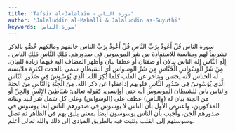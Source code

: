 ```yaml
---
title: 'Tafsir al-Jalalain - سورة الناس'
author: 'Jalaluddin al-Mahalli & Jalaluddin as-Suyuthi'
keywords: 'سورة الناس'
---
```


سورة الناس
قُلْ أَعُوذُ بِرَبِّ النَّاسِ
قُلْ أَعُوذُ بِرَبِّ الناس
خالقهم ومالكهم خُصُّو بالذكر تشريفاً لهم ومناسبة للاستفادة من شر الموسوس في صدورهم.
مَلِكِ النَّاسِ
مَلِكِ الناس
.
إِلَهِ النَّاسِ
إله الناس
بدلان أو صفتان أو عطفا بيان وأظهر المضاف اليه فيهما زيادة للبيان.
مِنْ شَرِّ الْوَسْوَاسِ الْخَنَّاسِ
مِن شَرِّ الوسواس
أي الشيطان سمي بالحدث لكثرة ملابسته له
الخناس
لأنه يخنس ويتأخر عن القلب كلما ذُكِرَ الله.
الَّذِي يُوَسْوِسُ فِي صُدُورِ النَّاسِ
الَّذِي يُوَسْوِسُ فِي صُدُوِر النَّاسِ
قلوبهم إذاغفلوا عن ذكر الله.
مِنَ الْجِنَّةِ وَالنَّاسِ
مِنَ الجنة والناس
باين للشيطان الموسوس أنه جني أوإنسي، كقوله تعالى:
شَيَاطِينَ الإِنْسِ وَالجِنِّ
أو من الجنة بيان له (والناس) عطف على (الوسواس) وعلى كل شمل شر لبيد وبناته المذكورين، واعترض الأول بأن الناس لا يوسوس في صدورهم الناس إنما يوسوس في صدورهم الجن، وأُجيب بأن الناس يوسوسون أيضاً بمعنى يليق بهم في الظاهر ثم تصل وسوستهم إلى القلب وتثبت فيه بالطريق المؤدي إلى ذلك والله تعالى أعلم.